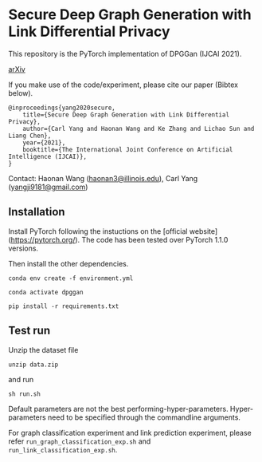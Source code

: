 # Secure Deep Graph Generation with Link Differential Privacy

This repository is the PyTorch implementation of DPGGan (IJCAI 2021).

[arXiv](https://arxiv.org/abs/2005.00455)

If you make use of the code/experiment, please cite our paper (Bibtex below).

```
@inproceedings{yang2020secure,
    title={Secure Deep Graph Generation with Link Differential Privacy},
    author={Carl Yang and Haonan Wang and Ke Zhang and Lichao Sun and Liang Chen},
    year={2021},
    booktitle={The International Joint Conference on Artificial Intelligence (IJCAI)},
}

```

Contact: Haonan Wang (haonan3@illinois.edu), Carl Yang (yangji9181@gmail.com)


## Installation
Install PyTorch following the instuctions on the [official website] (https://pytorch.org/). The code has been tested over PyTorch 1.1.0 versions.

Then install the other dependencies.
```
conda env create -f environment.yml

conda activate dpggan

pip install -r requirements.txt
```

## Test run
Unzip the dataset file
```
unzip data.zip
```

and run

```
sh run.sh
```

Default parameters are not the best performing-hyper-parameters. Hyper-parameters need to be specified through the commandline arguments.

For graph classification experiment and link prediction experiment, please refer `run_graph_classification_exp.sh` and `run_link_classification_exp.sh`.
